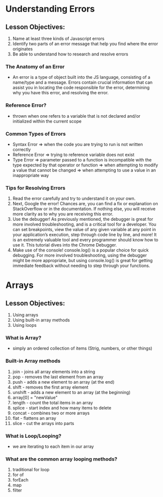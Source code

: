 # Understanding Errors

## Lesson Objectives:

1. Name at least three kinds of Javascript errors
2. Identify two parts of an error message that help you find where the error originates
3. Be able to understand how to research and resolve errors

### The Anatomy of an Error

- An error is a type of object built into the JS language, consisting of a name/type and a message. Errors contain crucial information that can assist you in locating the code responsible for the error, determining why you have this error, and resolving the error.

### Reference Error?

- thrown when one refers to a variable that is not declared and/or initialized within the current scope

### Common Types of Errors

- Syntax Error => when the code you are trying to run is not written correctly
- Reference Error => trying to reference variable does not exist
- Type Error => parameter passed to a function is incompatible with the type expected by that operator or function
  => when attempting to modify a value that cannot be changed
  => when attempting to use a value in an inappropriate way

### Tips for Resolving Errors

1. Read the error carefully and try to understand it on your own.
2. Next, Google the error! Chances are, you can find a fix or explanation on StackOverflow or in the documentation. If nothing else, you will receive more clarity as to why you are receiving this error.
3. Use the debugger! As previously mentioned, the debugger is great for more involved troubleshooting, and is a critical tool for a developer. You can set breakpoints, view the value of any given variable at any point in your application’s execution, step through code line by line, and more! It is an extremely valuable tool and every programmer should know how to use it. This tutorial dives into the Chrome Debugger.
4. Make use of the console! console.log() is a popular choice for quick debugging. For more involved troubleshooting, using the debugger might be more appropriate, but using console.log() is great for getting immediate feedback without needing to step through your functions.

# Arrays

## Lesson Objectives:

1. Using arrays
2. Using built-in array methods
3. Using loops

### What is Array?

- simply an ordered collection of items (Strig, numbers, or other things)

### Built-in Array methods

1. join - joins all array elements into a string
2. pop - removes the last element from an array
3. push - adds a new element to an array (at the end)
4. shift - removes the first array element
5. unshift - adds a new element to an array (at the beginning)
6. array[0] = "newValue"
7. length - count the total items in an array
8. splice - start index and how many items to delete
9. concat - combines two or more arrays
10. flat - flattens an array
11. slice - cut the arrays into parts

### What is Loop/Looping?

- we are iterating to each item in our array

### What are the common array looping methods?

1. traditional for loop
2. for of
3. forEach
4. map
5. filter
